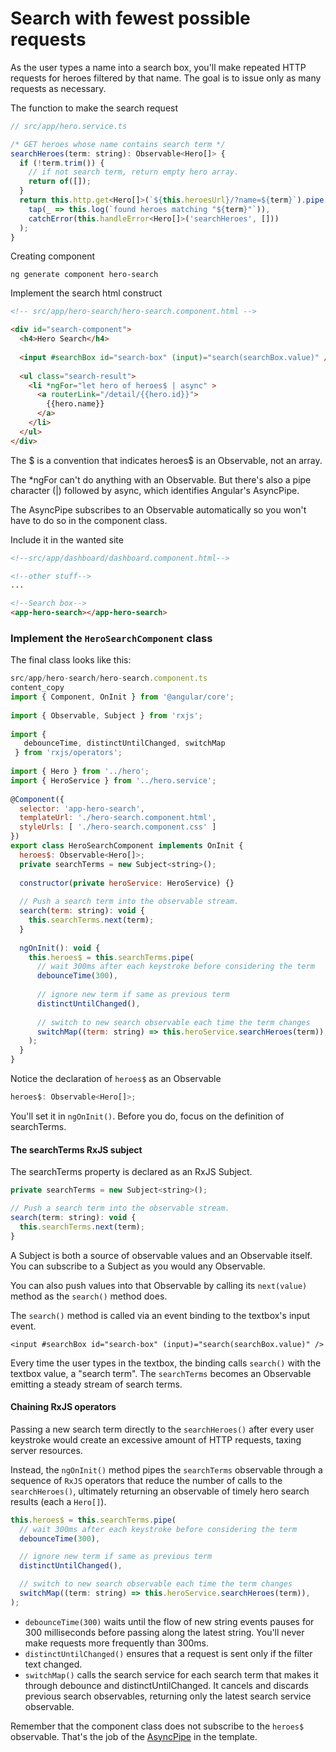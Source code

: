 # Search with fewest possible requests
As the user types a name into a search box, you'll make repeated HTTP requests for heroes filtered by that name. 
The goal is to issue only as many requests as necessary.
  
The function to make the search request
```js
// src/app/hero.service.ts

/* GET heroes whose name contains search term */
searchHeroes(term: string): Observable<Hero[]> {
  if (!term.trim()) {
    // if not search term, return empty hero array.
    return of([]);
  }
  return this.http.get<Hero[]>(`${this.heroesUrl}/?name=${term}`).pipe(
    tap(_ => this.log(`found heroes matching "${term}"`)),
    catchError(this.handleError<Hero[]>('searchHeroes', []))
  );
}
```

Creating component 
```
ng generate component hero-search
```

Implement the search html construct
```html
<!-- src/app/hero-search/hero-search.component.html -->

<div id="search-component">
  <h4>Hero Search</h4>
 
  <input #searchBox id="search-box" (input)="search(searchBox.value)" />
 
  <ul class="search-result">
    <li *ngFor="let hero of heroes$ | async" >
      <a routerLink="/detail/{{hero.id}}">
        {{hero.name}}
      </a>
    </li>
  </ul>
</div>
```
The $ is a convention that indicates heroes$ is an Observable, not an array.
 
The *ngFor can't do anything with an Observable. But there's also a pipe character (|) followed by async, 
which identifies Angular's AsyncPipe.

The AsyncPipe subscribes to an Observable automatically so you won't have to do so in the component class.


Include it in the wanted site 
```html
<!--src/app/dashboard/dashboard.component.html-->

<!--other stuff-->
...

<!--Search box-->
<app-hero-search></app-hero-search>
```

### Implement the `HeroSearchComponent` class

The final class looks like this:
```js 
src/app/hero-search/hero-search.component.ts
content_copy
import { Component, OnInit } from '@angular/core';
 
import { Observable, Subject } from 'rxjs';
 
import {
   debounceTime, distinctUntilChanged, switchMap
 } from 'rxjs/operators';
 
import { Hero } from '../hero';
import { HeroService } from '../hero.service';
 
@Component({
  selector: 'app-hero-search',
  templateUrl: './hero-search.component.html',
  styleUrls: [ './hero-search.component.css' ]
})
export class HeroSearchComponent implements OnInit {
  heroes$: Observable<Hero[]>;
  private searchTerms = new Subject<string>();
 
  constructor(private heroService: HeroService) {}
 
  // Push a search term into the observable stream.
  search(term: string): void {
    this.searchTerms.next(term);
  }
 
  ngOnInit(): void {
    this.heroes$ = this.searchTerms.pipe(
      // wait 300ms after each keystroke before considering the term
      debounceTime(300),
 
      // ignore new term if same as previous term
      distinctUntilChanged(),
 
      // switch to new search observable each time the term changes
      switchMap((term: string) => this.heroService.searchHeroes(term)),
    );
  }
}
```

Notice the declaration of `heroes$` as an Observable
```js
heroes$: Observable<Hero[]>;
```
You'll set it in `ngOnInit()`. Before you do, focus on the definition of searchTerms.

#### The searchTerms RxJS subject
The searchTerms property is declared as an RxJS Subject.
```js
private searchTerms = new Subject<string>();

// Push a search term into the observable stream.
search(term: string): void {
  this.searchTerms.next(term);
}
```
A Subject is both a source of observable values and an Observable itself. You can subscribe to a Subject as you would any Observable.

You can also push values into that Observable by calling its `next(value)` method as the `search()` method does.

The `search()` method is called via an event binding to the textbox's input event.

```angular2html
<input #searchBox id="search-box" (input)="search(searchBox.value)" />
```

Every time the user types in the textbox, the binding calls `search()` with the textbox value, a "search term". 
The `searchTerms` becomes an Observable emitting a steady stream of search terms.

#### Chaining RxJS operators
Passing a new search term directly to the `searchHeroes()` after every user keystroke would create an excessive 
amount of HTTP requests, taxing server resources.

Instead, the `ngOnInit()` method pipes the `searchTerms` observable through a sequence of `RxJS` operators that 
reduce the number of calls to the `searchHeroes()`, ultimately returning an observable of timely hero search 
results (each a `Hero[]`).

```js
this.heroes$ = this.searchTerms.pipe(
  // wait 300ms after each keystroke before considering the term
  debounceTime(300),

  // ignore new term if same as previous term
  distinctUntilChanged(),

  // switch to new search observable each time the term changes
  switchMap((term: string) => this.heroService.searchHeroes(term)),
);
```

* `debounceTime(300)` waits until the flow of new string events pauses for 300 milliseconds before passing along the 
latest string. You'll never make requests more frequently than 300ms.
* `distinctUntilChanged()` ensures that a request is sent only if the filter text changed.
* `switchMap()` calls the search service for each search term that makes it through debounce and distinctUntilChanged. 
It cancels and discards previous search observables, returning only the latest search service observable.

Remember that the component class does not subscribe to the `heroes$` observable. That's the job of the 
[AsyncPipe](https://angular.io/tutorial/toh-pt6#asyncpipe) in the template.



